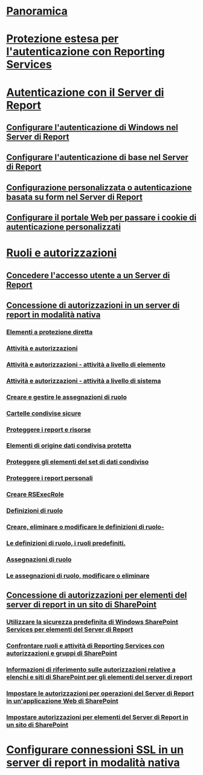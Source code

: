# [Panoramica](reporting-services-security-and-protection.md)  
# [Protezione estesa per l'autenticazione con Reporting Services](extended-protection-for-authentication-with-reporting-services.md)  
# [Autenticazione con il Server di Report](authentication-with-the-report-server.md)  
## [Configurare l'autenticazione di Windows nel Server di Report](configure-windows-authentication-on-the-report-server.md)  
## [Configurare l'autenticazione di base nel Server di Report](configure-basic-authentication-on-the-report-server.md)  
## [Configurazione personalizzata o autenticazione basata su form nel Server di Report](configure-custom-or-forms-authentication-on-the-report-server.md)  
## [Configurare il portale Web per passare i cookie di autenticazione personalizzati](configure-the-web-portal-to-pass-custom-authentication-cookies.md)  
# [Ruoli e autorizzazioni](roles-and-permissions-reporting-services.md)  
## [Concedere l'accesso utente a un Server di Report](grant-user-access-to-a-report-server.md)  
## [Concessione di autorizzazioni in un server di report in modalità nativa](granting-permissions-on-a-native-mode-report-server.md)  
### [Elementi a protezione diretta](securable-items.md)  
### [Attività e autorizzazioni](tasks-and-permissions.md)  
### [Attività e autorizzazioni - attività a livello di elemento](tasks-and-permissions-item-level-tasks.md)  
### [Attività e autorizzazioni - attività a livello di sistema](tasks-and-permissions-system-level-tasks.md)  
### [Creare e gestire le assegnazioni di ruolo](create-and-manage-role-assignments.md)  
### [Cartelle condivise sicure](secure-folders.md)  
### [Proteggere i report e risorse](secure-reports-and-resources.md)  
### [Elementi di origine dati condivisa protetta](secure-shared-data-source-items.md)  
### [Proteggere gli elementi del set di dati condiviso](secure-shared-dataset-items.md)  
### [Proteggere i report personali](secure-my-reports.md)  
### [Creare RSExecRole](create-the-rsexecrole.md)  
### [Definizioni di ruolo](role-definitions.md)  
### [Creare, eliminare o modificare le definizioni di ruolo-](role-definitions-create-delete-or-modify.md)  
### [Le definizioni di ruolo, i ruoli predefiniti.](role-definitions-predefined-roles.md)  
### [Assegnazioni di ruolo](role-assignments.md)  
### [Le assegnazioni di ruolo, modificare o eliminare](role-assignments-modify-or-delete.md)  
## [Concessione di autorizzazioni per elementi del server di report in un sito di SharePoint](granting-permissions-on-report-server-items-on-a-sharepoint-site.md)  
### [Utilizzare la sicurezza predefinita di Windows SharePoint Services per elementi del Server di Report](use-built-in-security-in-windows-sharepoint-services-for-report-server-items.md)  
### [Confrontare ruoli e attività di Reporting Services con autorizzazioni e gruppi di SharePoint](reporting-services-roles-tasks-vs-sharepoint-groups-permissions.md)  
### [Informazioni di riferimento sulle autorizzazioni relative a elenchi e siti di SharePoint per gli elementi del server di report](sharepoint-site-and-list-permission-reference-for-report-server-items.md)  
### [Impostare le autorizzazioni per operazioni del Server di Report in un'applicazione Web di SharePoint](set-permissions-for-report-server-operations-in-a-sharepoint-web-application.md)  
### [Impostare autorizzazioni per elementi del Server di Report in un sito di SharePoint](set-permissions-for-report-server-items-on-a-sharepoint-site.md)  
# [Configurare connessioni SSL in un server di report in modalità nativa](configure-ssl-connections-on-a-native-mode-report-server.md)  
